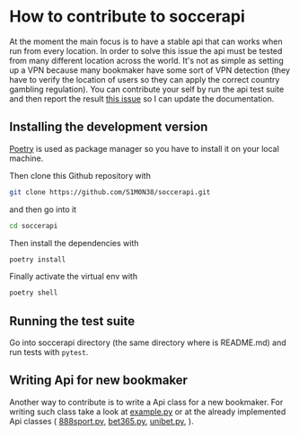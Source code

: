 # How to contribute to soccerapi

At the moment the main focus is to have a stable api that can works when run
from every location. In order to solve this issue the api must be tested from
many different location across the world. It's not as simple as setting up a
VPN because many bookmaker have some sort of VPN detection (they have to verify
the location of users so they can apply the correct country gambling
regulation). You can contribute your self by run the api test suite and then
report the result [this issue](https://github.com/S1M0N38/soccerapi/issues/17)
so I can update the documentation.

## Installing the development version

[Poetry](https://python-poetry.org/) is used as package manager so you
have to install it on your local machine.

Then clone this Github repository with

```bash
git clone https://github.com/S1M0N38/soccerapi.git
```

and then go into it

```bash
cd soccerapi
```

Then install the dependencies with

```bash
poetry install
```

Finally activate the virtual env with

```bash
poetry shell
```

## Running the test suite

Go into soccerapi directory (the same directory where is README.md) and run
tests with `pytest`.

## Writing Api for new bookmaker

Another way to contribute is to write a Api class for a new bookmaker.
For writing such class take a look at
[example.py](https://github.com/S1M0N38/soccerapi/blob/master/soccerapi/api/example.py)
or at the already implemented Api classes (
[888sport.py](https://github.com/S1M0N38/soccerapi/blob/master/soccerapi/api/888sport.py),
[bet365.py](https://github.com/S1M0N38/soccerapi/blob/master/soccerapi/api/bet365.py),
[unibet.py](https://github.com/S1M0N38/soccerapi/blob/master/soccerapi/api/unibet.py),
).
